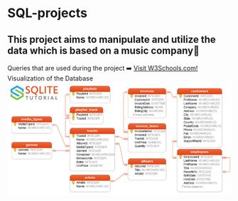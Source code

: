 # SQL-projects
## This project aims to manipulate and utilize the data which is based on a music company🎵
Queries that are used during the project ➡️ <a href="[https://www.w3schools.com](https://github.com/BAVI-BOOP/SQL-projects/blob/main/chinook-data/main.sql)">Visit W3Schools.com!</a>
<br>
Visualization of the Database
<img src='chinook-data/database.jpg' />
